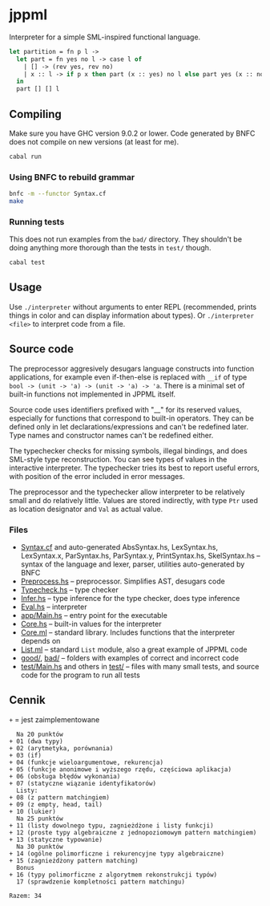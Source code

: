 # jppml

Interpreter for a simple SML-inspired functional language.

```ml
let partition = fn p l ->
  let part = fn yes no l -> case l of
    | [] -> (rev yes, rev no)
    | x :: l -> if p x then part (x :: yes) no l else part yes (x :: no) l
  in
  part [] [] l
```

## Compiling

Make sure you have GHC version 9.0.2 or lower. Code generated by BNFC does not compile on new versions (at least for me).

```bash
cabal run
```

### Using BNFC to rebuild grammar

```bash
bnfc -m --functor Syntax.cf
make
```

### Running tests

This does not run examples from the `bad/` directory. They shouldn't be doing anything more thorough than the tests in `test/` though.

```bash
cabal test
```

## Usage

Use `./interpreter` without arguments to enter REPL (recommended, prints things in color and can display information about types). Or `./interpreter <file>` to interpret code from a file.

## Source code

The preprocessor aggresively desugars language constructs into function applications, for example even if-then-else is replaced with `__if` of type `bool -> (unit -> 'a) -> (unit -> 'a) -> 'a`. There is a minimal set of built-in functions not implemented in JPPML itself.

Source code uses identifiers prefixed with "__" for its reserved values, especially for functions that correspond to built-in operators. They can be defined only in let declarations/expressions and can't be redefined later. Type names and constructor names can't be redefined either.

The typechecker checks for missing symbols, illegal bindings, and does SML-style type reconstruction. You can see types of values in the interactive interpreter. The typechecker tries its best to report useful errors, with position of the error included in error messages.

The preprocessor and the typechecker allow interpreter to be relatively small and do relatively little. Values are stored indirectly, with type `Ptr` used as location designator and `Val` as actual value.

### Files

- [Syntax.cf](src/Syntax.cf) and auto-generated AbsSyntax.hs, LexSyntax.hs, LexSyntax.x, ParSyntax.hs, ParSyntax.y, PrintSyntax.hs, SkelSyntax.hs – syntax of the language and lexer, parser, utilities auto-generated by BNFC
- [Preprocess.hs](src/Preprocess.hs) – preprocessor. Simplifies AST, desugars code
- [Typecheck.hs](src/Typecheck.hs) – type checker
- [Infer.hs](src/Typecheck.hs) – type inference for the type checker, does type inference
- [Eval.hs](src/Eval.hs) – interpreter
- [app/Main.hs](app/Eval.hs) – entry point for the executable
- [Core.hs](src/Core.hs) – built-in values for the interpreter
- [Core.ml](src/Core.ml) – standard library. Includes functions that the interpreter depends on
- [List.ml](src/List.ml) – standard `List` module, also a great example of JPPML code
- [good/](good/), [bad/](bad/) – folders with examples of correct and incorrect code
- [test/Main.hs](test/Main.hs) and others in [test/](test/) – files with many small tests, and source code for the program to run all tests

## Cennik

`+` = jest zaimplementowane

```
  Na 20 punktów
+ 01 (dwa typy)
+ 02 (arytmetyka, porównania)
+ 03 (if)
+ 04 (funkcje wieloargumentowe, rekurencja)
+ 05 (funkcje anonimowe i wyższego rzędu, częściowa aplikacja)
+ 06 (obsługa błędów wykonania)
+ 07 (statyczne wiązanie identyfikatorów)
  Listy:
+ 08 (z pattern matchingiem)
+ 09 (z empty, head, tail)
+ 10 (lukier)
  Na 25 punktów
+ 11 (listy dowolnego typu, zagnieżdżone i listy funkcji)
+ 12 (proste typy algebraiczne z jednopoziomowym pattern matchingiem)
+ 13 (statyczne typowanie)
  Na 30 punktów
+ 14 (ogólne polimorficzne i rekurencyjne typy algebraiczne)
+ 15 (zagnieżdżony pattern matching)
  Bonus
+ 16 (typy polimorficzne z algorytmem rekonstrukcji typów)
  17 (sprawdzenie kompletności pattern matchingu)

Razem: 34
```
